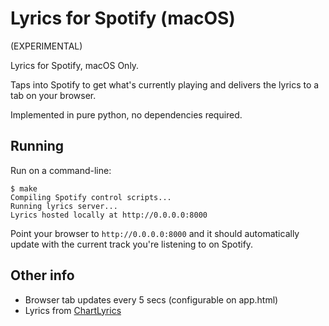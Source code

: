 # Lyrics for Spotify (macOS)

(EXPERIMENTAL)

Lyrics for Spotify, macOS Only.

Taps into Spotify to get what's currently playing and delivers the lyrics to a tab on your browser.

Implemented in pure python, no dependencies required.


## Running

Run on a command-line:

```
$ make
Compiling Spotify control scripts...
Running lyrics server...
Lyrics hosted locally at http://0.0.0.0:8000
```

Point your browser to `http://0.0.0.0:8000` and it should automatically update
with the current track you're listening to on Spotify.


## Other info

- Browser tab updates every 5 secs (configurable on app.html)
- Lyrics from [ChartLyrics](http://www.chartlyrics.com/)

